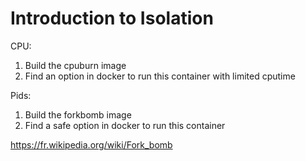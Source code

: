 # Introduction to Isolation

CPU:

1. Build the cpuburn image
2. Find an option in docker to run this container with limited cputime

Pids:

1. Build the forkbomb image
2. Find a safe option in docker to run this container

https://fr.wikipedia.org/wiki/Fork_bomb

